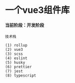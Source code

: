 # 一个vue3组件库

#### 当前阶段：开发阶段

```text
技术栈
    
(1) rollup
(2) vue3
(3) scss
(4) eslint
(5) husky
(6) prettier
(7) jest
(8) typescript
```